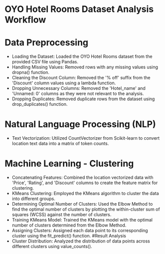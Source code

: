 # OYO Hotel Rooms Dataset Analysis Workflow
# Data Preprocessing

- Loading the Dataset: Loaded the OYO Hotel Rooms dataset from the provided CSV file using Pandas.
- Handling Missing Values: Removed rows with any missing values using dropna() function.
- Cleaning the Discount Column: Removed the '% off' suffix from the 'Discount' column values using a lambda function.
- Dropping Unnecessary Columns: Removed the 'Hotel_name' and 'Unnamed: 0' columns as they were not relevant to the analysis.
- Dropping Duplicates: Removed duplicate rows from the dataset using drop_duplicates() function.
# Natural Language Processing (NLP)
- Text Vectorization: Utilized CountVectorizer from Scikit-learn to convert location text data into a matrix of token counts.
# Machine Learning - Clustering
- Concatenating Features: Combined the location vectorized data with 'Price', 'Rating', and 'Discount' columns to create the feature matrix for clustering.
- KMeans Clustering: Employed the KMeans algorithm to cluster the data into different groups.
- Determining Optimal Number of Clusters: Used the Elbow Method to find the optimal number of clusters by plotting the within-cluster sum of squares (WCSS) against the number of clusters.
- Training KMeans Model: Trained the KMeans model with the optimal number of clusters determined from the Elbow Method.
- Assigning Clusters: Assigned each data point to its corresponding cluster using the fit_predict() function.
#Result Analysis
- Cluster Distribution: Analyzed the distribution of data points across different clusters using value_counts().

